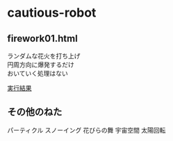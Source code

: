 # cautious-robot

## firework01.html
ランダムな花火を打ち上げ  
円周方向に爆発するだけ  
おいていく処理はない  

[実行結果](./fireworkd01.html) 

## その他のねた
パーティクル
スノーイング
花びらの舞
宇宙空間
太陽回転
